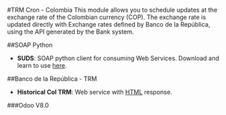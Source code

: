 #TRM Cron - Colombia
This module allows you to schedule updates at the exchange rate of the Colombian currency (COP).
The exchange rate is updated directly with Exchange rates defined by Banco de la República, using the API generated by the Bank system.

##SOAP Python
- **SUDS**: SOAP python client for consuming Web Services. Download and learn to use [here](https://fedorahosted.org/suds/).

##Banco de la República - TRM
- **Historical Col TRM**: Web service with [HTML](http://obiee.banrep.gov.co/analytics/saw.dll?Go&NQUser=publico&NQPassword=publico&Path=/shared/Consulta%20Series%20Estadisticas%20desde%20Excel/1.%20Tasa%20de%20Cambio%20Peso%20Colombiano/1.1%20TRM%20-%20Disponible%20desde%20el%2027%20de%20noviembre%20de%201991/1.1.1%20Serie%20historica&Options=rdf) response.

###Odoo V8.0
